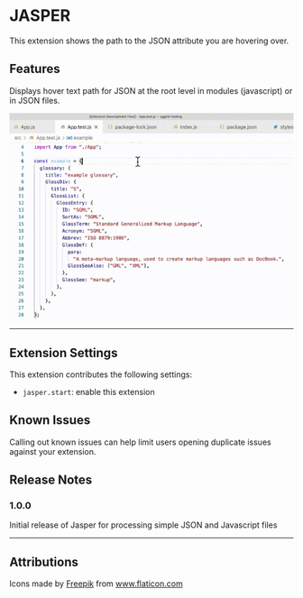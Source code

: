 # JASPER

This extension shows the path to the JSON attribute you are hovering over.

## Features

Displays hover text path for JSON at the root level in modules (javascript) or in JSON files.

![feature X](images/jasper.gif)

---

## Extension Settings

This extension contributes the following settings:

- `jasper.start`: enable this extension

## Known Issues

Calling out known issues can help limit users opening duplicate issues against your extension.

## Release Notes

### 1.0.0

Initial release of Jasper for processing simple JSON and Javascript files

---

## Attributions

<div>Icons made by <a href="https://www.freepik.com" title="Freepik">Freepik</a> from <a href="https://www.flaticon.com/" title="Flaticon">www.flaticon.com</a></div>
